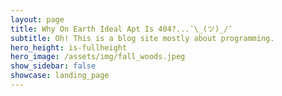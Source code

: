```yaml
---
layout: page
title: Why On Earth Ideal Apt Is 404?...¯\_(ツ)_/¯
subtitle: Oh! This is a blog site mostly about programming.
hero_height: is-fullheight
hero_image: /assets/img/fall_woods.jpeg
show_sidebar: false
showcase: landing_page
---
```

